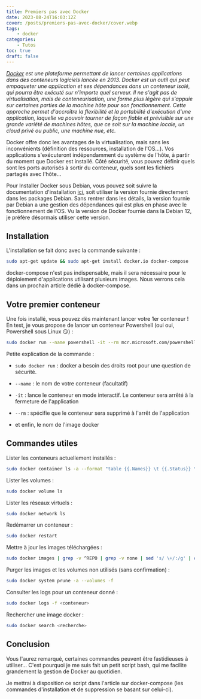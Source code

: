 ```yaml
---
title: Premiers pas avec Docker
date: 2023-08-24T16:03:12Z
cover: /posts/premiers-pas-avec-docker/cover.webp
tags:
    - docker
categories:
    - Tutos
toc: true
draft: false
---
```


*[Docker](https://fr.wikipedia.org/wiki/Docker_(logiciel)) est une plateforme permettant de lancer certaines applications dans des conteneurs logiciels lancée en 2013.*
*Docker est un outil qui peut empaqueter une application et ses dépendances dans un conteneur isolé, qui pourra être exécuté sur n'importe quel serveur. Il ne s'agit pas de virtualisation, mais de conteneurisation, une forme plus légère qui s'appuie sur certaines parties de la machine hôte pour son fonctionnement. Cette approche permet d'accroître la flexibilité et la portabilité d'exécution d'une application, laquelle va pouvoir tourner de façon fiable et prévisible sur une grande variété de machines hôtes, que ce soit sur la machine locale, un cloud privé ou public, une machine nue, etc.*

Docker offre donc les avantages de la virtualisation, mais sans les inconvénients (définition des ressources, installation de l'OS...). Vos applications s'exécuteront indépendamment du système de l'hôte, à partir du moment que Docker est installé. Côté sécurité, vous pouvez définir quels sont les ports autorisés à sortir du conteneur, quels sont les fichiers partagés avec l'hôte...

Pour Installer Docker sous Debian, vous pouvez soit suivre la documentation d'installation [ici](https://docs.docker.com/engine/install/debian/), soit utiliser la version fournie directement dans les packages Debian. Sans rentrer dans les détails, la version fournie par Debian a une gestion des dépendances qui est plus en phase avec le fonctionnement de l'OS. Vu la version de Docker fournie dans la Debian 12, je préfère désormais utiliser cette version.

## Installation

L'installation se fait donc avec la commande suivante :

```bash
sudo apt-get update && sudo apt-get install docker.io docker-compose
```

docker-compose n'est pas indispensable, mais il sera nécessaire pour le déploiement d'applications utilisant plusieurs images. Nous verrons cela dans un prochain article dédié à docker-compose.

## Votre premier conteneur

Une fois installé, vous pouvez dès maintenant lancer votre 1er conteneur ! En test, je vous propose de lancer un conteneur Powershell (oui oui, Powershell sous Linux :smirk:) :

```bash
sudo docker run --name powershell -it --rm mcr.microsoft.com/powershell
```

Petite explication de la commande :

- `sudo docker run` : docker a besoin des droits root pour une question de sécurité.

- `--name` : le nom de votre conteneur (facultatif)

- `-it` : lance le conteneur en mode interactif. Le conteneur sera arrêté à la fermeture de l'application

- `--rm` : spécifie que le conteneur sera supprimé à l'arrêt de l'application

- et enfin, le nom de l'image docker

## Commandes utiles

Lister les conteneurs actuellement installés :

```bash
sudo docker container ls -a --format "table {{.Names}} \t {{.Status}} \t {{.Ports}} \t {{.Image}}"
```

Lister les volumes :

```bash
sudo docker volume ls
```

Lister les réseaux virtuels :

```bash
sudo docker network ls
```

Redémarrer un conteneur :

```bash
sudo docker restart
```

Mettre à jour les images téléchargées :

```bash
sudo docker images | grep -v ^REPO | grep -v none | sed 's/ \+/:/g' | cut -d: -f1,2 | xargs -L1 sudo docker pull
```

Purger les images et les volumes non utilisés (sans confirmation) :

```bash
sudo docker system prune -a --volumes -f
```

Consulter les logs pour un conteneur donné :

```bash
sudo docker logs -f <conteneur>
```

Rechercher une image docker :

```bash
sudo docker search <recherche>
```

## Conclusion

Vous l'aurez remarqué, certaines commandes peuvent être fastidieuses à utiliser... C'est pourquoi je me suis fait un petit script bash, qui me facilite grandement la gestion de Docker au quotidien. 

Je mettrai à disposition ce script dans l'article sur docker-compose (les commandes d'installation et de suppression se basant sur celui-ci).
